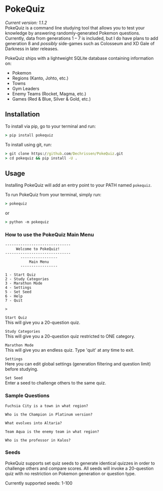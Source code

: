 # PokeQuiz
*Current version: 1.1.2*  
PokeQuiz is a command line studying tool that allows you to test your knowledge by answering randomly-generated Pokemon questions. Currently, data from generations 1 – 7 is included, but I do have plans to add generation 8 and *possibly* side-games such as Colosseum and XD Gale of Darkness in later releases.  

PokeQuiz ships with a lightweight SQLite database containing information on:
- Pokemon
- Regions (Kanto, Johto, etc.)
- Towns
- Gym Leaders
- Enemy Teams (Rocket, Magma, etc.)
- Games (Red & Blue, Silver & Gold, etc.)



## Installation
To install via pip, go to your terminal and run:
```cmd
> pip install pokequiz
```

To install using git, run:
```cmd
> git clone https://github.com/Dechrissen/PokeQuiz.git
> cd pokequiz && pip install -U .
```

## Usage
Installing PokeQuiz will add an entry point to your PATH named `pokequiz`.  

To run PokeQuiz from your terminal, simply run:
```cmd
> pokequiz
```
or
```cmd
> python -m pokequiz
```

### How to use the PokeQuiz Main Menu
```
------------------------------
     Welcome to PokeQuiz!
------------------------------
       -----------------
           Main Menu
       -----------------

1 - Start Quiz
2 - Study Categories
3 - Marathon Mode
4 - Settings
5 - Set Seed
6 - Help
7 - Quit

>
```

`Start Quiz`  
This will give you a 20-question quiz.

`Study Categories`  
This will give you a 20-question quiz restricted to ONE category.

`Marathon Mode`  
This will give you an endless quiz. Type 'quit' at any time to exit.

`Settings`  
Here you can edit global settings (generation filtering and question limit) before studying.  

`Set Seed`  
Enter a seed to challenge others to the same quiz.


### Sample Questions
```
Fuchsia City is a town in what region?
```
```
Who is the Champion in Platinum version?
```
```
What evolves into Altaria?
```
```
Team Aqua is the enemy team in what region?
```
```
Who is the professor in Kalos?
```

### Seeds
PokeQuiz supports set quiz seeds to generate identical quizzes in order to challenge others and compare scores. All seeds will invoke a 20-question quiz with no restriction on Pokemon generation or question type.  

Currently supported seeds: 1-100
